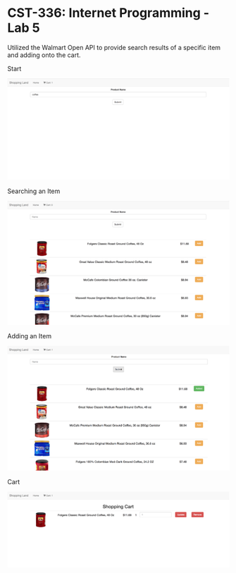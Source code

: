 # CST-336: Internet Programming - Lab 5

Utilized the Walmart Open API to provide search results of a specific item and adding onto the cart.

Start

![](https://github.com/resteybar/cst336-lab5-walmart-shopping/blob/master/labImages/start.png)

Searching an Item

![](https://github.com/resteybar/cst336-lab5-walmart-shopping/blob/master/labImages/search.png)

Adding an Item

![](https://github.com/resteybar/cst336-lab5-walmart-shopping/blob/master/labImages/addedItem.png)

Cart

![](https://github.com/resteybar/cst336-lab5-walmart-shopping/blob/master/labImages/cart.png)
